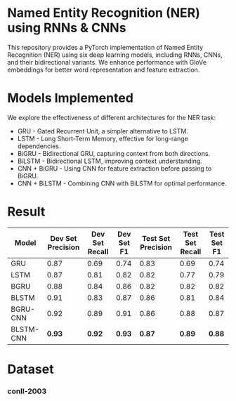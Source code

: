 # Named Entity Recognition (NER) using RNNs & CNNs

This repository provides a PyTorch implementation of Named Entity Recognition (NER) using six deep learning models, including RNNs, CNNs, and their bidirectional variants. We enhance performance with GloVe embeddings for better word representation and feature extraction.

# Models Implemented

We explore the effectiveness of different architectures for the NER task:
- GRU - Gated Recurrent Unit, a simpler alternative to LSTM.
- LSTM - Long Short-Term Memory, effective for long-range dependencies.
- BiGRU - Bidirectional GRU, capturing context from both directions.
- BiLSTM - Bidirectional LSTM, improving context understanding.
- CNN + BiGRU - Using CNN for feature extraction before passing to BiGRU.
- CNN + BiLSTM - Combining CNN with BiLSTM for optimal performance.

# Result 

| Model       | Dev Set Precision | Dev Set Recall | Dev Set F1 | Test Set Precision | Test Set Recall | Test Set F1 |
|-------------|-------------------|----------------|-------------|--------------------|-----------------|--------------|
| GRU         | 0.87              | 0.69           | 0.74        | 0.83               | 0.69            | 0.74         |
| LSTM        | 0.87              | 0.81           | 0.82        | 0.82               | 0.77            | 0.79         |
| BGRU        | 0.88              | 0.84           | 0.86        | 0.82               | 0.82            | 0.82         |
| BLSTM       | 0.91              | 0.83           | 0.87        | 0.86               | 0.81            | 0.84         |
| BGRU-CNN    | 0.92              | 0.89           | 0.91        | 0.86               | 0.88            | 0.87         |
| BLSTM-CNN   | **0.93**        | **0.92**       | **0.93**    | **0.87**           | **0.89**        | **0.88**     |

# Dataset
###  conll-2003 
